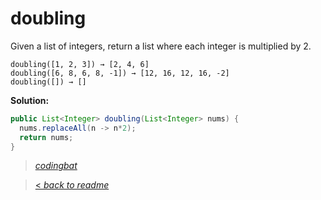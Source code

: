 # doubling

Given a list of integers, return a list where each integer is multiplied by 2.

```
doubling([1, 2, 3]) → [2, 4, 6]
doubling([6, 8, 6, 8, -1]) → [12, 16, 12, 16, -2]
doubling([]) → []
```

**Solution:**

```java
public List<Integer> doubling(List<Integer> nums) {
  nums.replaceAll(n -> n*2);
  return nums;
}
```

> _[codingbat](https://codingbat.com/prob/p117665)_

> [< _back to readme_](/README.md)